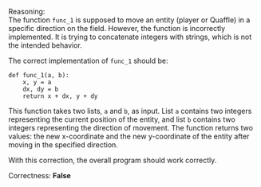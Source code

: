 Reasoning:  
The function `func_1` is supposed to move an entity (player or Quaffle) in a specific direction on the field. However, the function is incorrectly implemented. It is trying to concatenate integers with strings, which is not the intended behavior.

The correct implementation of `func_1` should be:

```
def func_1(a, b):
    x, y = a
    dx, dy = b
    return x + dx, y + dy
```

This function takes two lists, `a` and `b`, as input. List `a` contains two integers representing the current position of the entity, and list `b` contains two integers representing the direction of movement. The function returns two values: the new x-coordinate and the new y-coordinate of the entity after moving in the specified direction.

With this correction, the overall program should work correctly.

Correctness: **False**